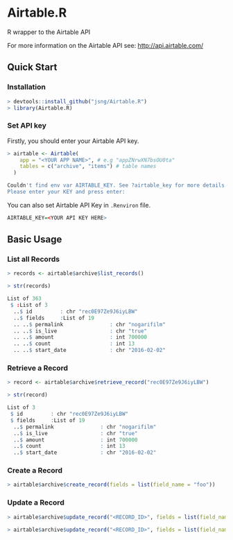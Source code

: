 # Airtable.R
R wrapper to the Airtable API 

For more information on the Airtable API see: http://api.airtable.com/

## Quick Start

### Installation
```r
> devtools::install_github("jsng/Airtable.R")
> library(Airtable.R)
```

### Set API key
Firstly, you should enter your Airtable API key.
```r
> airtable <- Airtable(
    app = "<YOUR APP NAME>", # e.g "appZNrwXN7bsOU0ta"
    tables = c("archive", "items") # table names
  )
```
```r
Couldn't find env var AIRTABLE_KEY. See ?airtable_key for more details.
Please enter your KEY and press enter:
```

You can also set Airtable API Key in `.Renviron` file.
```r
AIRTABLE_KEY=<YOUR API KEY HERE>
```

## Basic Usage
### List all Records
```r
> records <- airtable$archive$list_records()
```

```r
> str(records)

List of 363
 $ :List of 3
  ..$ id         : chr "rec0E97Ze9J6iyLBW"
  ..$ fields     :List of 19
  .. ..$ permalink               : chr "nogarifilm"
  .. ..$ is_live                 : chr "true"
  .. ..$ amount                  : int 700000
  .. ..$ count                   : int 13
  .. ..$ start_date              : chr "2016-02-02"
```

### Retrieve a Record
```r
> record <- airtable$archive$retrieve_record("rec0E97Ze9J6iyLBW")
```

```r
> str(record)

List of 3
 $ id         : chr "rec0E97Ze9J6iyLBW"
 $ fields     :List of 19
  ..$ permalink               : chr "nogarifilm"
  ..$ is_live                 : chr "true"
  ..$ amount                  : int 700000
  ..$ count                   : int 13
  ..$ start_date              : chr "2016-02-02"

```

### Create a Record
```r
> airtable$archive$create_record(fields = list(field_name = "foo"))
```

### Update a Record
```r
> airtable$archive$update_record("<RECORD_ID>", fields = list(field_name = "bar"))
```

```r
> airtable$archive$update_record("<RECORD_ID>", fields = list(field_name = "foobar"), method = "put")
```
